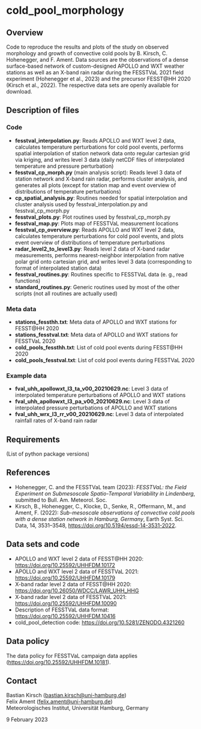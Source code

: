 # cold_pool_morphology

## Overview
Code to reproduce the results and plots of the study on observed morphology and growth of convective cold pools by B. Kirsch, C. Hohenegger, and F. Ament. Data sources are the observations of a dense surface-based network of custom-designed APOLLO and WXT weather stations as well as an X-band rain radar during the FESSTVaL 2021 field experiment (Hohenegger et al., 2023) and the precursor FESST@HH 2020 (Kirsch et al., 2022). The respective data sets are openly available for download.

## Description of files
### Code
- **fesstval_interpolation.py**: Reads APOLLO and WXT level 2 data, calculates temperature perturbations for cold pool events, performs spatial interpolation of station network data onto regular cartesian grid via kriging, and writes level 3 data (daily netCDF files of interpolated temperature and pressure perturbation)
- **fesstval_cp_morph.py** (main analysis script): Reads level 3 data of station network and X-band rain radar, performs cluster analysis, and generates all plots (except for station map and event overview of distributions of temperature perturbations)
- **cp_spatial_analysis.py**: Routines needed for spatial interpolation and cluster analysis used by fesstval_interpolation.py and fesstval_cp_morph.py
- **fesstval_plots.py**: Plot routines used by fesstval_cp_morph.py
- **fesstval_map.py**: Plots map of FESSTVaL measurement locations
- **fesstval_cp_overview.py**: Reads APOLLO and WXT level 2 data, calculates temperature perturbations for cold pool events, and plots event overview of distributions of temperature perturbations
- **radar_level2_to_level3.py**: Reads level 2 data of X-band radar measurements, performs nearest-neighbor interpolation from native polar grid onto cartesian grid, and writes level 3 data (corresponding to format of interpolated station data) 
- **fesstval_routines.py**: Routines specific to FESSTVaL data (e. g., read functions)
- **standard_routines.py**: Generic routines used by most of the other scripts (not all routines are actually used)

### Meta data
- **stations_fessthh.txt**: Meta data of APOLLO and WXT stations for FESST@HH 2020
- **stations_fesstval.txt**: Meta data of APOLLO and WXT stations for FESSTVaL 2020
- **cold_pools_fessthh.txt**: List of cold pool events during FESST@HH 2020
- **cold_pools_fesstval.txt**: List of cold pool events during FESSTVaL 2020

### Example data
- **fval_uhh_apollowxt_l3_ta_v00_20210629.nc**: Level 3 data of interpolated temperature perturbations of APOLLO and WXT stations
- **fval_uhh_apollowxt_l3_pa_v00_20210629.nc**: Level 3 data of interpolated pressure perturbations of APOLLO and WXT stations
- **fval_uhh_wrx_l3_rr_v00_20210629.nc**: Level 3 data of interpolated rainfall rates of X-band rain radar

## Requirements
(List of python package versions)

## References
- Hohenegger, C. and the FESSTVaL team (2023): *FESSTVaL: the Field Experiment on Submesoscale Spatio-Temporal Variability in Lindenberg*, submitted to Bull. Am. Meteorol. Soc.
- Kirsch, B., Hohenegger, C., Klocke, D., Senke, R., Offermann, M., and Ament, F. (2022): *Sub-mesoscale observations of convective cold pools with a dense station network in Hamburg, Germany*, Earth Syst. Sci. Data, 14, 3531–3548, https://doi.org/10.5194/essd-14-3531-2022. 

## Data sets and code
- APOLLO and WXT level 2 data of FESST@HH 2020: https://doi.org/10.25592/UHHFDM.10172
- APOLLO and WXT level 2 data of FESSTVaL 2021: https://doi.org/10.25592/UHHFDM.10179
- X-band radar level 2 data of FESST@HH 2020: https://doi.org/10.26050/WDCC/LAWR_UHH_HHG
- X-band radar level 2 data of FESSTVaL 2021: https://doi.org/10.25592/UHHFDM.10090
- Description of FESSTVaL data format: https://doi.org/10.25592/UHHFDM.10416
- cold_pool_detection code: https://doi.org/10.5281/ZENODO.4321260

## Data policy
The data policy for FESSTVaL campaign data applies (https://doi.org/10.25592/UHHFDM.10181).

## Contact
Bastian Kirsch (bastian.kirsch@uni-hamburg.de)<br>
Felix Ament (felix.ament@uni-hamburg.de)<br>
Meteorologisches Institut, Universität Hamburg, Germany

9 February 2023
